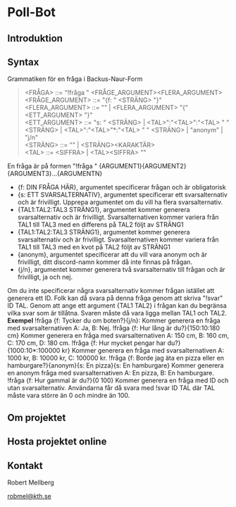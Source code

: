 # Poll-Bot

## Introduktion

## Syntax
Grammatiken för en fråga i Backus-Naur-Form

> \<FRÅGA\> ::= "!fråga " \<FRÅGE_ARGUMENT\>\<FLERA_ARGUMENT\>  
> \<FRÅGE_ARGUMENT\> ::= "{f: " \<STRÄNG\> "}"  
> \<FLERA_ARGUMENT\> ::= "" | \<FLERA_ARGUMENT\> "{" \<ETT_ARGUMENT\> "}"  
> \<ETT_ARGUMENT\> ::= "s: " \<STRÄNG\> | \<TAL\>":"\<TAL\>":"\<TAL\> " " <STRÄNG> | \<TAL\>":"\<TAL\>"*:"\<TAL\> " " \<STRÄNG\> | "anonym" | "j/n"  
> \<STRÄNG\> ::= "" | \<STRÄNG\>\<KARAKTÄR\>  
> \<TAL\> ::= \<SIFFRA\> | \<TAL\>\<SIFFRA\>  ""
>

En fråga är på formen "!fråga " {ARGUMENT1}{ARGUMENT2}{ARGUMENT3}...{ARGUMENTN}

- {f: DIN FRÅGA HÄR}, argumentet specificerar frågan och är obligatorisk
- {s: ETT SVARSALTERNATIV}, argumentet specificerar ett svarsalternativ och är frivilligt. Upprepa argumentet om du vill ha flera svarsalternativ.
- {TAL1:TAL2:TAL3 STRÄNG1}, argumentet kommer generera svarsalternativ och är frivilligt. Svarsalternativen kommer variera från TAL1 till TAL3 med en differens på TAL2 följt av STRÄNG1
- {TAL1:TAL2:TAL3 STRÄNG1}, argumentet kommer generera svarsalternativ och är frivilligt. Svarsalternativen kommer variera från TAL1 till TAL3 med en kvot på TAL2 följt av STRÄNG1
- {anonym}, argumentet specificerar att du vill vara anonym och är frivilligt, ditt discord-namn kommer då inte finnas på frågan.
- {j/n}, argumentet kommer generera två svarsalternativ till frågan och är frivilligt, ja och nej.

Om du inte specificerar några svarsalternativ kommer frågan istället att generera ett ID. Folk kan då svara på denna fråga genom att skriva "!svar" ID TAL. Genom att ange ett argument {TAL1 TAL2} i frågan kan du begränsa vilka svar som är tillåtna. Svaren måste då vara ligga mellan TAL1 och TAL2.
**Exempel**
!fråga {f: Tycker du om boten?}{j/n}: Kommer generera en fråga med svarsalternativen A: Ja, B: Nej.
!fråga {f: Hur lång är du?}{150:10:180 cm} Kommer generera en fråga med svarsalternativen A: 150 cm, B: 160 cm, C: 170 cm, D: 180 cm.
!fråga {f: Hur mycket pengar har du?}{1000:10*:100000 kr} Kommer generera en fråga med svarsalternativen A: 1000 kr, B: 10000 kr, C: 100000 kr.
!fråga {f: Borde jag äta en pizza eller en hamburgare?}{anonym}{s: En pizza}{s: En hamburgare} Kommer generera en anonym fråga med svarsalternativen A: En pizza, B: En hamburgare.
!fråga {f: Hur gammal är du?}{0 100} Kommer generera en fråga med ID och utan svarsalternativ. Användarna får då svara med !svar ID TAL där TAL måste vara större än 0 och mindre än 100.

## Om projektet

## Hosta projektet online

## Kontakt
Robert Mellberg

robmel@kth.se
